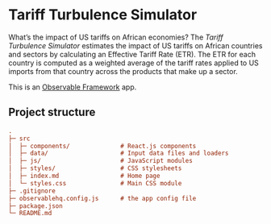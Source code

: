 # Tariff Turbulence Simulator

What’s the impact of US tariffs on African economies? The _Tariff Turbulence Simulator_ estimates the impact of US 
tariffs on African countries and sectors by calculating an Effective Tariff Rate (ETR). The ETR for each country is 
computed as a weighted average of the tariff rates applied to US imports from that country across the products that 
make up a sector.

This is an [Observable Framework](https://observablehq.com/framework/) app.

## Project structure

```ini
.
├─ src
│  ├─ components/              # React.js components 
│  ├─ data/                    # Input data files and loaders
│  ├─ js/                      # JavaScript modules
│  ├─ styles/                  # CSS stylesheets
│  ├─ index.md                 # Home page
│  └─ styles.css               # Main CSS module
├─ .gitignore
├─ observablehq.config.js      # the app config file
├─ package.json
└─ README.md
```
